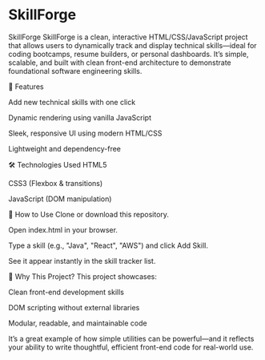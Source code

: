 # SkillForge

SkillForge
SkillForge is a clean, interactive HTML/CSS/JavaScript project that allows users to dynamically track and display technical skills—ideal for coding bootcamps, resume builders, or personal dashboards. It’s simple, scalable, and built with clean front-end architecture to demonstrate foundational software engineering skills.

🌟 Features

Add new technical skills with one click

Dynamic rendering using vanilla JavaScript

Sleek, responsive UI using modern HTML/CSS

Lightweight and dependency-free

🛠️ Technologies Used
HTML5

CSS3 (Flexbox & transitions)

JavaScript (DOM manipulation)

🚀 How to Use
Clone or download this repository.

Open index.html in your browser.

Type a skill (e.g., "Java", "React", "AWS") and click Add Skill.

See it appear instantly in the skill tracker list.

💼 Why This Project?
This project showcases:

Clean front-end development skills

DOM scripting without external libraries

Modular, readable, and maintainable code

It’s a great example of how simple utilities can be powerful—and it reflects your ability to write thoughtful, efficient front-end code for real-world use.
